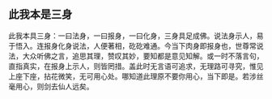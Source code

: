 ##  此我本是三身

此我本具三身：一曰法身，一曰报身，一曰化身，三身具足成佛。说法身示人，易于悟入。连报身化身说法，人便著相，矻矻难通。今当下肉身即报身也，世尊常说法，大众听佛之言，追思其理，赞叹其妙，要知都是意见知解。或一时不落言句，直指真实，在报身上示人，则皆罔措。盖此时无言语可追求，无理路可寻究，惟见上座下座，拈花微笑，无可用心处。哪知道此理原不要你用心，当下即是。若涉丝毫用心，则剑去仙人远矣。
